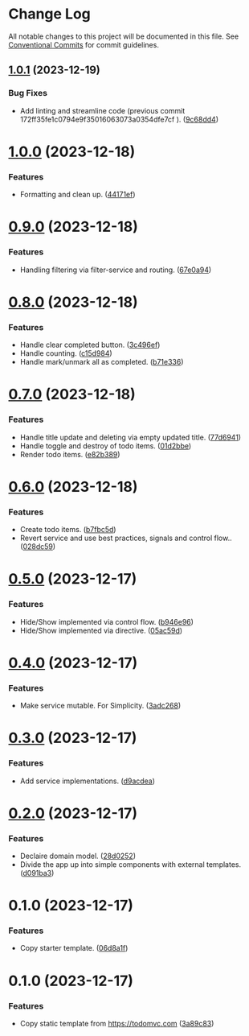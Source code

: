 # Change Log

All notable changes to this project will be documented in this file.
See [Conventional Commits](https://conventionalcommits.org) for commit guidelines.

## [1.0.1](https://github.com/lean-ng/training/compare/todomvc@1.0.0...todomvc@1.0.1) (2023-12-19)

### Bug Fixes

- Add linting and streamline code (previous commit 172ff35fe1c0794e9f35016063073a0354dfe7cf ). ([9c68dd4](https://github.com/lean-ng/training/commit/9c68dd4241755f656e4f10b9f562b6992e61a91a))

# [1.0.0](https://github.com/lean-ng/training/compare/todomvc@0.9.0...todomvc@1.0.0) (2023-12-18)

### Features

- Formatting and clean up. ([44171ef](https://github.com/lean-ng/training/commit/44171efe1ec672b51ce50547eb44c72d0069fa82))

# [0.9.0](https://github.com/lean-ng/training/compare/todomvc@0.8.0...todomvc@0.9.0) (2023-12-18)

### Features

- Handling filtering via filter-service and routing. ([67e0a94](https://github.com/lean-ng/training/commit/67e0a94990b0673bf61ef315836762899ebc6928))

# [0.8.0](https://github.com/lean-ng/training/compare/todomvc@0.7.0...todomvc@0.8.0) (2023-12-18)

### Features

- Handle clear completed button. ([3c496ef](https://github.com/lean-ng/training/commit/3c496efd207dfa7a25b835e96a4713dac611ccda))
- Handle counting. ([c15d984](https://github.com/lean-ng/training/commit/c15d98452ac45a8057647979a619874fafa509bf))
- Handle mark/unmark all as completed. ([b71e336](https://github.com/lean-ng/training/commit/b71e33665943c2a69d2b38a9c28dc511eebd5ef2))

# [0.7.0](https://github.com/lean-ng/training/compare/todomvc@0.6.0...todomvc@0.7.0) (2023-12-18)

### Features

- Handle title update and deleting via empty updated title. ([77d6941](https://github.com/lean-ng/training/commit/77d6941964b802c8256722f9456b8f2dffcd0c54))
- Handle toggle and destroy of todo items. ([01d2bbe](https://github.com/lean-ng/training/commit/01d2bbef7295baa4bbe1bab328e8ef35c829f36c))
- Render todo items. ([e82b389](https://github.com/lean-ng/training/commit/e82b389e9fc8e456d353c1b98987069eb3a80cd4))

# [0.6.0](https://github.com/lean-ng/training/compare/todomvc@0.5.0...todomvc@0.6.0) (2023-12-18)

### Features

- Create todo items. ([b7fbc5d](https://github.com/lean-ng/training/commit/b7fbc5d54c23efc7f01402a3ebaba10c4840567b))
- Revert service and use best practices, signals and control flow.. ([028dc59](https://github.com/lean-ng/training/commit/028dc59e32a19a3750df667bb1597e1bf470b82e))

# [0.5.0](https://github.com/lean-ng/training/compare/todomvc@0.4.0...todomvc@0.5.0) (2023-12-17)

### Features

- Hide/Show implemented via control flow. ([b946e96](https://github.com/lean-ng/training/commit/b946e9692154f07cd09d3e82f30a40f5d26d45e2))
- Hide/Show implemented via directive. ([05ac59d](https://github.com/lean-ng/training/commit/05ac59dafe66cc2bf6f7529bf82ec7246cd7b41b))

# [0.4.0](https://github.com/lean-ng/training/compare/todomvc@0.3.0...todomvc@0.4.0) (2023-12-17)

### Features

- Make service mutable. For Simplicity. ([3adc268](https://github.com/lean-ng/training/commit/3adc268e05bab36e90211ab9611c08b1ea8f5ac6))

# [0.3.0](https://github.com/lean-ng/training/compare/todomvc@0.2.0...todomvc@0.3.0) (2023-12-17)

### Features

- Add service implementations. ([d9acdea](https://github.com/lean-ng/training/commit/d9acdea7b789984ef82dcaced77fd370e48fa6ce))

# [0.2.0](https://github.com/lean-ng/training/compare/todomvc@0.1.0...todomvc@0.2.0) (2023-12-17)

### Features

- Declaire domain model. ([28d0252](https://github.com/lean-ng/training/commit/28d025238d7fdc96bd9710d7c74d58f7d8f0ffbe))
- Divide the app up into simple components with external templates. ([d091ba3](https://github.com/lean-ng/training/commit/d091ba3d34219b1171d68513fa0bcf57e2ad7769))

# 0.1.0 (2023-12-17)

### Features

- Copy starter template. ([06d8a1f](https://github.com/lean-ng/training/commit/06d8a1f001bb1089198386e1349a0044ec26c5ae))

# 0.1.0 (2023-12-17)

### Features

- Copy static template from https://todomvc.com ([3a89c83](https://github.com/lean-ng/training/commit/3a89c831b751947100ba044d6a5802a3087b088d))
